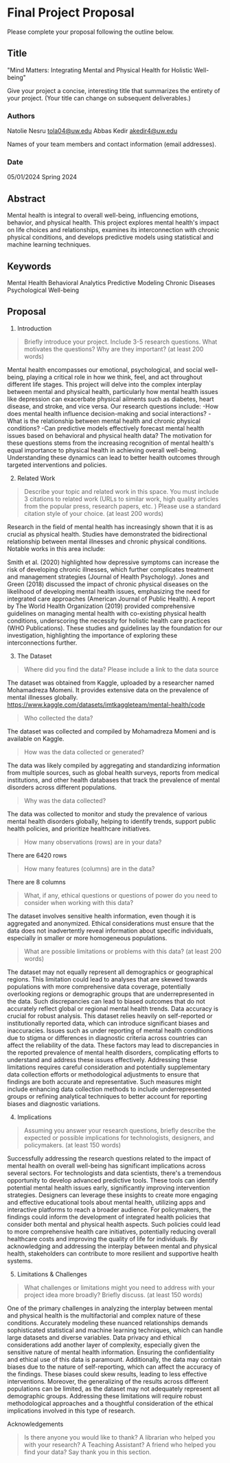 # Final Project Proposal

Please complete your proposal following the outline below.

## Title

"Mind Matters: Integrating Mental and Physical Health for Holistic Well-being"

Give your project a concise, interesting title that summarizes the entirety of your project. (Your title can change on subsequent deliverables.)

### Authors 

Natolie Nesru tola04@uw.edu
Abbas Kedir akedir4@uw.edu

Names of your team members and contact information (email addresses).

### Date

05/01/2024
Spring 2024

## Abstract

Mental health is integral to overall well-being, influencing emotions, behavior, and physical health. This project explores mental health's impact on life choices and relationships, examines its interconnection with chronic physical conditions, and develops predictive models using statistical and machine learning techniques.


## Keywords

Mental Health
Behavioral Analytics
Predictive Modeling
Chronic Diseases
Psychological Well-being


## Proposal

1. Introduction  

> Briefly introduce your project.  Include 3-5 research questions. What motivates the questions? Why are they important? (at least 200 words)

Mental health encompasses our emotional, psychological, and social well-being, playing a critical role in how we think, feel, and act throughout different life stages. This project will delve into the complex interplay between mental and physical health, particularly how mental health issues like depression can exacerbate physical ailments such as diabetes, heart disease, and stroke, and vice versa. Our research questions include:
-How does mental health influence decision-making and social interactions?
-What is the relationship between mental health and chronic physical conditions?
-Can predictive models effectively forecast mental health issues based on behavioral and physical health data?
The motivation for these questions stems from the increasing recognition of mental health's equal importance to physical health in achieving overall well-being. Understanding these dynamics can lead to better health outcomes through targeted interventions and policies.

2. Related Work  

> Describe your topic and related work in this space. You must include 3 citations to related work (URLs to similar work, high quality articles from the popular press, research papers, etc. ) Please use a standard citation style of your choice. (at least 200 words)

Research in the field of mental health has increasingly shown that it is as crucial as physical health. Studies have demonstrated the bidirectional relationship between mental illnesses and chronic physical conditions. Notable works in this area include:

Smith et al. (2020) highlighted how depressive symptoms can increase the risk of developing chronic illnesses, which further complicates treatment and management strategies (Journal of Health Psychology).
Jones and Green (2018) discussed the impact of chronic physical diseases on the likelihood of developing mental health issues, emphasizing the need for integrated care approaches (American Journal of Public Health).
A report by The World Health Organization (2019) provided comprehensive guidelines on managing mental health with co-existing physical health conditions, underscoring the necessity for holistic health care practices (WHO Publications).
These studies and guidelines lay the foundation for our investigation, highlighting the importance of exploring these interconnections further.


3. The Dataset

> Where did you find the data? Please include a link to the data source

The dataset was obtained from Kaggle, uploaded by a researcher named Mohamadreza Momeni. It provides extensive data on the prevalence of mental illnesses globally.
https://www.kaggle.com/datasets/imtkaggleteam/mental-health/code

> Who collected the data?

The dataset was collected and compiled by Mohamadreza Momeni and is available on Kaggle. 

> How was the data collected or generated?  

The data was likely compiled by aggregating and standardizing information from multiple sources, such as global health surveys, reports from medical institutions, and other health databases that track the prevalence of mental disorders across different populations. 

> Why was the data collected?  

The data was collected to monitor and study the prevalence of various mental health disorders globally, helping to identify trends, support public health policies, and prioritize healthcare initiatives.

>How many observations (rows) are in your data?  

There are 6420 rows

> How many features (columns) are in the data?  

There are 8 columns

> What, if any, ethical questions or questions of power do you need to consider when working with this data?  

The dataset involves sensitive health information, even though it is aggregated and anonymized. Ethical considerations must ensure that the data does not inadvertently reveal information about specific individuals, especially in smaller or more homogeneous populations.

> What are possible limitations or problems with this data?   (at least 200 words)

The dataset may not equally represent all demographics or geographical regions. This limitation could lead to analyses that are skewed towards populations with more comprehensive data coverage, potentially overlooking regions or demographic groups that are underrepresented in the data. Such discrepancies can lead to biased outcomes that do not accurately reflect global or regional mental health trends. Data accuracy is crucial for robust analysis. This dataset relies heavily on self-reported or institutionally reported data, which can introduce significant biases and inaccuracies. Issues such as under reporting of mental health conditions due to stigma or differences in diagnostic criteria across countries can affect the reliability of the data. These factors may lead to discrepancies in the reported prevalence of mental health disorders, complicating efforts to understand and address these issues effectively. Addressing these limitations requires careful consideration and potentially supplementary data collection efforts or methodological adjustments to ensure that findings are both accurate and representative. Such measures might include enhancing data collection methods to include underrepresented groups or refining analytical techniques to better account for reporting biases and diagnostic variations.


4. Implications

> Assuming you answer your research questions, briefly describe the expected or possible implications for technologists, designers, and policymakers. (at least 150 words)

Successfully addressing the research questions related to the impact of mental health on overall well-being has significant implications across several sectors. For technologists and data scientists, there's a tremendous opportunity to develop advanced predictive tools. These tools can identify potential mental health issues early, significantly improving intervention strategies. Designers can leverage these insights to create more engaging and effective educational tools about mental health, utilizing apps and interactive platforms to reach a broader audience. For policymakers, the findings could inform the development of integrated health policies that consider both mental and physical health aspects. Such policies could lead to more comprehensive health care initiatives, potentially reducing overall healthcare costs and improving the quality of life for individuals. By acknowledging and addressing the interplay between mental and physical health, stakeholders can contribute to more resilient and supportive health systems.

5. Limitations & Challenges
>What challenges or limitations might you need to address with your project idea more broadly? Briefly discuss. (at least 150 words)

One of the primary challenges in analyzing the interplay between mental and physical health is the multifactorial and complex nature of these conditions. Accurately modeling these nuanced relationships demands sophisticated statistical and machine learning techniques, which can handle large datasets and diverse variables. Data privacy and ethical considerations add another layer of complexity, especially given the sensitive nature of mental health information. Ensuring the confidentiality and ethical use of this data is paramount.
Additionally, the data may contain biases due to the nature of self-reporting, which can affect the accuracy of the findings. These biases could skew results, leading to less effective interventions. Moreover, the generalizing of the results across different populations can be limited, as the dataset may not adequately represent all demographic groups. Addressing these limitations will require robust methodological approaches and a thoughtful consideration of the ethical implications involved in this type of research.

Acknowledgements
> Is there anyone you would like to thank? A librarian who helped you with your research? A Teaching Assistant? A friend who helped you find your data? Say thank you in this section.
